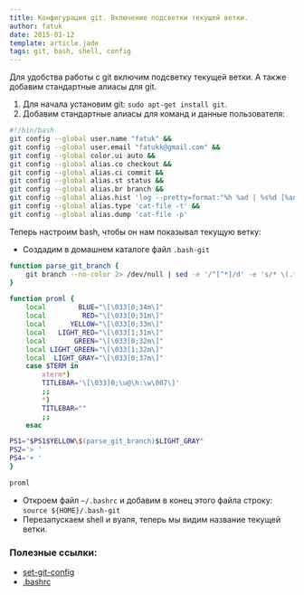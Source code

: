```yaml
---
title: Конфигурация git. Включение подсветки текущей ветки.
author: fatuk
date: 2015-01-12
template: article.jade
tags: git, bash, shell, config
---
```


Для удобства работы с git включим подсветку текущей ветки. А также добавим стандартные алиасы для git.
<span class="more"></span>

1. Для начала установим git: `sudo apt-get install git`.
2. Добавим стандартные алиасы для команд и данные пользователя:

```bash
#!/bin/bash
git config --global user.name "fatuk" &&
git config --global user.email "fatukk@gmail.com" &&
git config --global color.ui auto &&
git config --global alias.co checkout &&
git config --global alias.ci commit &&
git config --global alias.st status &&
git config --global alias.br branch &&
git config --global alias.hist 'log --pretty=format:"%h %ad | %s%d [%an]" --graph --date=short' &&
git config --global alias.type 'cat-file -t' &&
git config --global alias.dump 'cat-file -p'

```
Теперь настроим bash, чтобы он нам показывал текущую ветку:
* Создадим в домашнем каталоге файл `.bash-git`

```bash
function parse_git_branch {
	git branch --no-color 2> /dev/null | sed -e '/^[^*]/d' -e 's/* \(.*\)/(\1)/'
}

function proml {
	local        BLUE="\[\033[0;34m\]"
	local         RED="\[\033[0;31m\]"
	local      YELLOW="\[\033[0;33m\]"
	local   LIGHT_RED="\[\033[1;31m\]"
	local       GREEN="\[\033[0;32m\]"
	local LIGHT_GREEN="\[\033[1;32m\]"
	local  LIGHT_GRAY="\[\033[0;37m\]"
	case $TERM in
		xterm*)
		TITLEBAR='\[\033]0;\u@\h:\w\007\]'
		;;
		*)
		TITLEBAR=""
		;;
	esac

PS1="$PS1$YELLOW\$(parse_git_branch)$LIGHT_GRAY"
PS2='> '
PS4='+ '
}

proml
```
* Откроем файл `~/.bashrc` и добавим в конец этого файла строку: `source ${HOME}/.bash-git`
* Перезапускаем shell и вуаля, теперь мы видим название текущей ветки.

### Полезные ссылки:
* [set-git-config](https://gist.github.com/f6f82f95746b67209e16.git)
* [.bashrc](https://gist.github.com/9585750.git)
